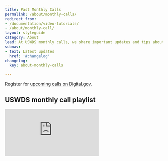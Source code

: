 ```yaml
---
title: Past Monthly Calls
permalink: /about/monthly-calls/
redirect_from:
- /documentation/video-tutorials/
- /about/monthly-call/
layout: styleguide
category: About
lead: At USWDS monthly calls, we share important updates and tips about how to use the Design System.
subnav:
- text: Latest updates
  href: '#changelog'
changelog:
  key: about-monthly-calls

---
```


Register for [upcoming calls on Digital.gov](https://digital.gov/events/).

## USWDS monthly call playlist

<div class="usa-embed-container">
  <iframe src="https://www.youtube.com/embed?listType=playlist&list=PLd9b-GuOJ3nGqDYCNsCMHCQ9MdD5jfB01" title="USWDS YouTube playlist" frameborder="0" allowfullscreen></iframe>
</div>
